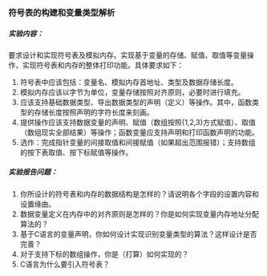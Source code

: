 ### 符号表的构建和变量类型解析

##### 实验内容：
要求设计和实现符号表及模拟内存。实现基于变量的存储、赋值、取值等变量操作，实现符号表和内存的整体打印功能。具体要求如下：

1. 符号表中应该包括：变量名、模拟内存首地址、类型及数据存储长度。
2. 模拟内存应该以字节为单位，变量存储按照对齐原则，必要时进行填充。
3. 应该支持基础数据类型、导出数据类型的声明（定义）等操作。其中，函数类型的存储长度按照声明的字符长度来刻画。
4. 提供操作应该支持数据变量的声明、赋值（数组按照{1,2,3}方式赋值）、取值（数组现实全部结果）等操作；函数变量应支持声明和打印函数声明的功能。
5. 选作：完成指针变量的间接取值和间接赋值（如果超出范围报错）；支持数组的按下表取值、按下标赋值等操作。

##### 实验报告问题：
1. 你所设计的符号表和内存的数据结构是怎样的？请说明各个字段的设置内容和设置缘由。
2. 数据变量定义在内存中的对齐原则是怎样的？你是如何实现变量内存地址分配算法的？
3. 基于C语言的变量声明，你如何设计实现识别变量类型的算法？这样设计是否完善？
4. 对于支持下标的数组操作，你是（打算）如何实现的？
5. C语言为什么要引入符号表？
